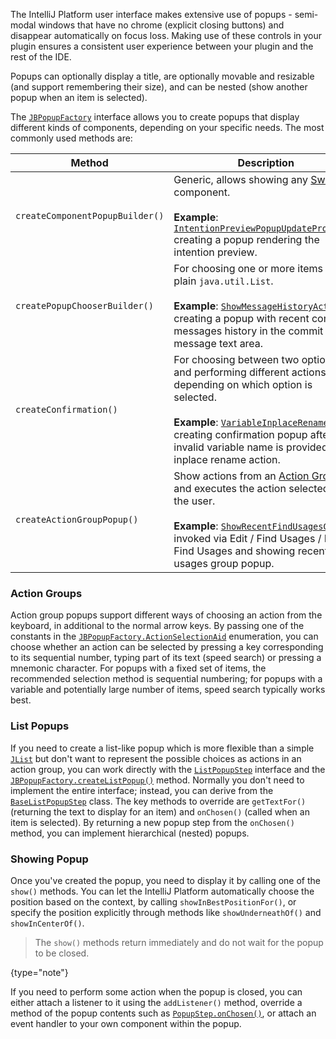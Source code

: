 [//]: # (title: Popups)

<!-- Copyright 2000-2022 JetBrains s.r.o. and contributors. Use of this source code is governed by the Apache 2.0 license. -->

The IntelliJ Platform user interface makes extensive use of popups \- semi-modal windows that have no chrome (explicit closing buttons) and disappear automatically on focus loss.
Making use of these controls in your plugin ensures a consistent user experience between your plugin and the rest of the IDE.

Popups can optionally display a title, are optionally movable and resizable (and support remembering their size), and can be nested (show another popup when an item is selected).

The [`JBPopupFactory`](%gh-ic%/platform/platform-api/src/com/intellij/openapi/ui/popup/JBPopupFactory.java) interface allows you to create popups that display different kinds of components, depending on your specific needs.
The most commonly used methods are:

| Method                          | Description                                                                                                                                                                                                                                                                                                                                                              |
|---------------------------------|--------------------------------------------------------------------------------------------------------------------------------------------------------------------------------------------------------------------------------------------------------------------------------------------------------------------------------------------------------------------------|
| `createComponentPopupBuilder()` | Generic, allows showing any [Swing](https://docs.oracle.com/javase/tutorial/uiswing/start/index.html) component.<br/><br/>**Example**: [`IntentionPreviewPopupUpdateProcessor`](%gh-ic%/platform/lang-impl/src/com/intellij/codeInsight/intention/impl/preview/IntentionPreviewPopupUpdateProcessor.kt) creating a popup rendering the intention preview.            |
| `createPopupChooserBuilder()`   | For choosing one or more items from a plain `java.util.List`.<br/><br/>**Example**: [`ShowMessageHistoryAction`](%gh-ic%/platform/vcs-impl/src/com/intellij/openapi/vcs/actions/ShowMessageHistoryAction.kt) creating a popup with recent commit messages history in the commit message text area.                                                                   |
| `createConfirmation()`          | For choosing between two options, and performing different actions depending on which option is selected.<br/><br/>**Example**: [`VariableInplaceRenamer`](%gh-ic%/platform/lang-impl/src/com/intellij/refactoring/rename/inplace/VariableInplaceRenamer.java) creating confirmation popup after invalid variable name is provided in the inplace rename action.     |
| `createActionGroupPopup()`      | Show actions from an [Action Group](grouping_action.md) and executes the action selected by the user.<br/><br/>**Example**: [`ShowRecentFindUsagesGroup`](%gh-ic%/platform/lang-impl/src/com/intellij/find/impl/ShowRecentFindUsagesGroup.java) invoked via <ui-path>Edit / Find Usages / Recent Find Usages</ui-path> and showing recent find usages group popup. |

### Action Groups

Action group popups support different ways of choosing an action from the keyboard, in additional to the normal arrow keys.
By passing one of the constants in the [`JBPopupFactory.ActionSelectionAid`](%gh-ic%/platform/platform-api/src/com/intellij/openapi/ui/popup/JBPopupFactory.java) enumeration, you can choose whether an action can be selected by pressing a key corresponding to its sequential number, typing part of its text (speed search) or pressing a mnemonic character.
For popups with a fixed set of items, the recommended selection method is sequential numbering;
for popups with a variable and potentially large number of items, speed search typically works best.

### List Popups

If you need to create a list-like popup which is more flexible than a simple
[`JList`](https://docs.oracle.com/javase/8/docs/api/javax/swing/JList.html)
but don't want to represent the possible choices as actions in an action group, you can work directly with the
[`ListPopupStep`](%gh-ic%/platform/ide-core/src/com/intellij/openapi/ui/popup/ListPopupStep.java)
interface and the
[`JBPopupFactory.createListPopup()`](%gh-ic%/platform/platform-api/src/com/intellij/openapi/ui/popup/JBPopupFactory.java)
method.
Normally you don't need to implement the entire interface; instead, you can derive from the [`BaseListPopupStep`](%gh-ic%/platform/platform-api/src/com/intellij/openapi/ui/popup/util/BaseListPopupStep.java) class.
The key methods to override are `getTextFor()` (returning the text to display for an item) and `onChosen()` (called when an item is selected).
By returning a new popup step from the `onChosen()` method, you can implement hierarchical (nested) popups.

### Showing Popup

Once you've created the popup, you need to display it by calling one of the `show()` methods.
You can let the IntelliJ Platform automatically choose the position based on the context, by calling `showInBestPositionFor()`, or specify the position explicitly through methods like `showUnderneathOf()` and `showInCenterOf()`.

> The `show()` methods return immediately and do not wait for the popup to be closed.
>
{type="note"}

If you need to perform some action when the popup is closed, you can either attach a listener to it using the `addListener()` method, override a method of the popup contents such as [`PopupStep.onChosen()`](%gh-ic%/platform/core-ui/src/openapi/ui/popup/PopupStep.java), or attach an event handler to your own component within the popup.
